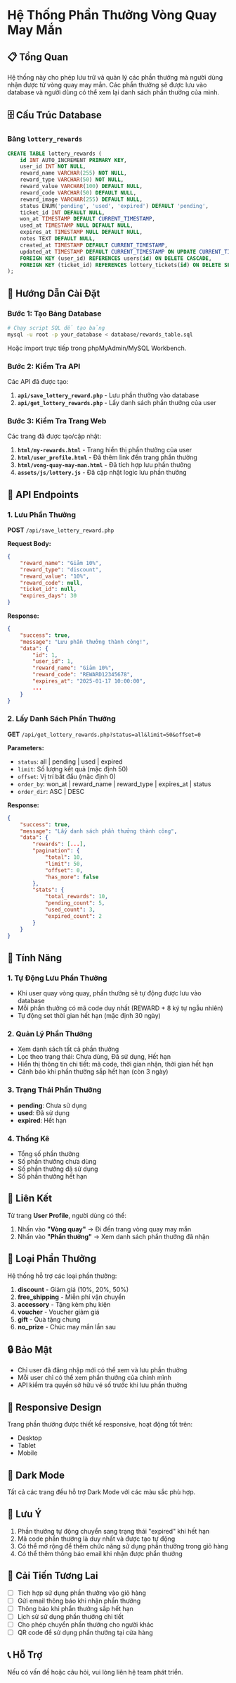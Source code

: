 # Hệ Thống Phần Thưởng Vòng Quay May Mắn

## 📋 Tổng Quan

Hệ thống này cho phép lưu trữ và quản lý các phần thưởng mà người dùng nhận được từ vòng quay may mắn. Các phần thưởng sẽ được lưu vào database và người dùng có thể xem lại danh sách phần thưởng của mình.

## 🗄️ Cấu Trúc Database

### Bảng `lottery_rewards`

```sql
CREATE TABLE lottery_rewards (
    id INT AUTO_INCREMENT PRIMARY KEY,
    user_id INT NOT NULL,
    reward_name VARCHAR(255) NOT NULL,
    reward_type VARCHAR(50) NOT NULL,
    reward_value VARCHAR(100) DEFAULT NULL,
    reward_code VARCHAR(50) DEFAULT NULL,
    reward_image VARCHAR(255) DEFAULT NULL,
    status ENUM('pending', 'used', 'expired') DEFAULT 'pending',
    ticket_id INT DEFAULT NULL,
    won_at TIMESTAMP DEFAULT CURRENT_TIMESTAMP,
    used_at TIMESTAMP NULL DEFAULT NULL,
    expires_at TIMESTAMP NULL DEFAULT NULL,
    notes TEXT DEFAULT NULL,
    created_at TIMESTAMP DEFAULT CURRENT_TIMESTAMP,
    updated_at TIMESTAMP DEFAULT CURRENT_TIMESTAMP ON UPDATE CURRENT_TIMESTAMP,
    FOREIGN KEY (user_id) REFERENCES users(id) ON DELETE CASCADE,
    FOREIGN KEY (ticket_id) REFERENCES lottery_tickets(id) ON DELETE SET NULL
);
```

## 🚀 Hướng Dẫn Cài Đặt

### Bước 1: Tạo Bảng Database

```bash
# Chạy script SQL để tạo bảng
mysql -u root -p your_database < database/rewards_table.sql
```

Hoặc import trực tiếp trong phpMyAdmin/MySQL Workbench.

### Bước 2: Kiểm Tra API

Các API đã được tạo:

1. **`api/save_lottery_reward.php`** - Lưu phần thưởng vào database
2. **`api/get_lottery_rewards.php`** - Lấy danh sách phần thưởng của user

### Bước 3: Kiểm Tra Trang Web

Các trang đã được tạo/cập nhật:

1. **`html/my-rewards.html`** - Trang hiển thị phần thưởng của user
2. **`html/user_profile.html`** - Đã thêm link đến trang phần thưởng
3. **`html/vong-quay-may-man.html`** - Đã tích hợp lưu phần thưởng
4. **`assets/js/lottery.js`** - Đã cập nhật logic lưu phần thưởng

## 📡 API Endpoints

### 1. Lưu Phần Thưởng

**POST** `/api/save_lottery_reward.php`

**Request Body:**
```json
{
    "reward_name": "Giảm 10%",
    "reward_type": "discount",
    "reward_value": "10%",
    "reward_code": null,
    "ticket_id": null,
    "expires_days": 30
}
```

**Response:**
```json
{
    "success": true,
    "message": "Lưu phần thưởng thành công!",
    "data": {
        "id": 1,
        "user_id": 1,
        "reward_name": "Giảm 10%",
        "reward_code": "REWARD12345678",
        "expires_at": "2025-01-17 10:00:00",
        ...
    }
}
```

### 2. Lấy Danh Sách Phần Thưởng

**GET** `/api/get_lottery_rewards.php?status=all&limit=50&offset=0`

**Parameters:**
- `status`: all | pending | used | expired
- `limit`: Số lượng kết quả (mặc định 50)
- `offset`: Vị trí bắt đầu (mặc định 0)
- `order_by`: won_at | reward_name | reward_type | expires_at | status
- `order_dir`: ASC | DESC

**Response:**
```json
{
    "success": true,
    "message": "Lấy danh sách phần thưởng thành công",
    "data": {
        "rewards": [...],
        "pagination": {
            "total": 10,
            "limit": 50,
            "offset": 0,
            "has_more": false
        },
        "stats": {
            "total_rewards": 10,
            "pending_count": 5,
            "used_count": 3,
            "expired_count": 2
        }
    }
}
```

## 🎨 Tính Năng

### 1. Tự Động Lưu Phần Thưởng
- Khi user quay vòng quay, phần thưởng sẽ tự động được lưu vào database
- Mỗi phần thưởng có mã code duy nhất (REWARD + 8 ký tự ngẫu nhiên)
- Tự động set thời gian hết hạn (mặc định 30 ngày)

### 2. Quản Lý Phần Thưởng
- Xem danh sách tất cả phần thưởng
- Lọc theo trạng thái: Chưa dùng, Đã sử dụng, Hết hạn
- Hiển thị thông tin chi tiết: mã code, thời gian nhận, thời gian hết hạn
- Cảnh báo khi phần thưởng sắp hết hạn (còn 3 ngày)

### 3. Trạng Thái Phần Thưởng
- **pending**: Chưa sử dụng
- **used**: Đã sử dụng
- **expired**: Hết hạn

### 4. Thống Kê
- Tổng số phần thưởng
- Số phần thưởng chưa dùng
- Số phần thưởng đã sử dụng
- Số phần thưởng hết hạn

## 🔗 Liên Kết

Từ trang **User Profile**, người dùng có thể:
1. Nhấn vào **"Vòng quay"** → Đi đến trang vòng quay may mắn
2. Nhấn vào **"Phần thưởng"** → Xem danh sách phần thưởng đã nhận

## 🎯 Loại Phần Thưởng

Hệ thống hỗ trợ các loại phần thưởng:

1. **discount** - Giảm giá (10%, 20%, 50%)
2. **free_shipping** - Miễn phí vận chuyển
3. **accessory** - Tặng kèm phụ kiện
4. **voucher** - Voucher giảm giá
5. **gift** - Quà tặng chung
6. **no_prize** - Chúc may mắn lần sau

## 🔒 Bảo Mật

- Chỉ user đã đăng nhập mới có thể xem và lưu phần thưởng
- Mỗi user chỉ có thể xem phần thưởng của chính mình
- API kiểm tra quyền sở hữu vé số trước khi lưu phần thưởng

## 📱 Responsive Design

Trang phần thưởng được thiết kế responsive, hoạt động tốt trên:
- Desktop
- Tablet
- Mobile

## 🌙 Dark Mode

Tất cả các trang đều hỗ trợ Dark Mode với các màu sắc phù hợp.

## 📝 Lưu Ý

1. Phần thưởng tự động chuyển sang trạng thái "expired" khi hết hạn
2. Mã code phần thưởng là duy nhất và được tạo tự động
3. Có thể mở rộng để thêm chức năng sử dụng phần thưởng trong giỏ hàng
4. Có thể thêm thông báo email khi nhận được phần thưởng

## 🚧 Cải Tiến Tương Lai

- [ ] Tích hợp sử dụng phần thưởng vào giỏ hàng
- [ ] Gửi email thông báo khi nhận phần thưởng
- [ ] Thông báo khi phần thưởng sắp hết hạn
- [ ] Lịch sử sử dụng phần thưởng chi tiết
- [ ] Cho phép chuyển phần thưởng cho người khác
- [ ] QR code để sử dụng phần thưởng tại cửa hàng

## 📞 Hỗ Trợ

Nếu có vấn đề hoặc câu hỏi, vui lòng liên hệ team phát triển.

